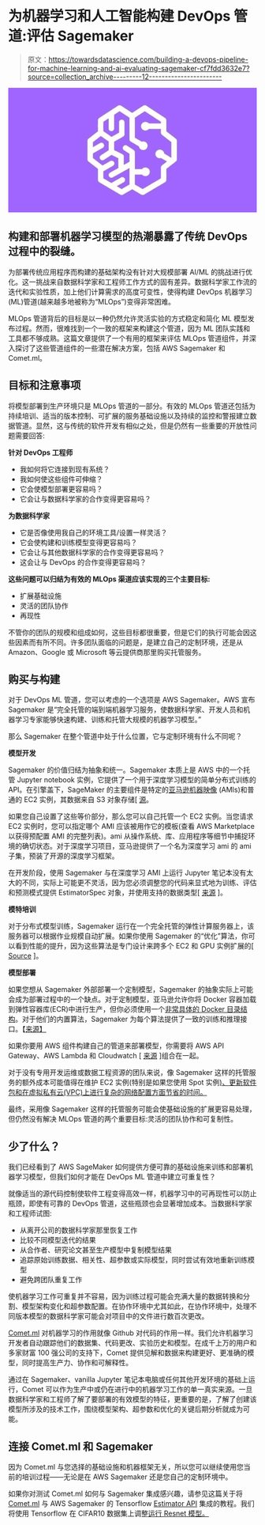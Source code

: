 # 为机器学习和人工智能构建 DevOps 管道:评估 Sagemaker

> 原文：<https://towardsdatascience.com/building-a-devops-pipeline-for-machine-learning-and-ai-evaluating-sagemaker-cf7fdd3632e7?source=collection_archive---------12----------------------->

![](img/67776fcf01d84df139d44871c9713149.png)

## 构建和部署机器学习模型的热潮暴露了传统 DevOps 过程中的裂缝。

为部署传统应用程序而构建的基础架构没有针对大规模部署 AI/ML 的挑战进行优化。这一挑战来自数据科学家和工程师工作方式的固有差异。数据科学家工作流的迭代和实验性质，加上他们计算需求的高度可变性，使得构建 DevOps 机器学习(ML)管道(越来越多地被称为“MLOps”)变得非常困难。

MLOps 管道背后的目标是以一种仍然允许灵活实验的方式稳定和简化 ML 模型发布过程。然而，很难找到一个一致的框架来构建这个管道，因为 ML 团队实践和工具都不够成熟。这篇文章提供了一个有用的框架来评估 MLOps 管道组件，并深入探讨了这些管道组件的一些潜在解决方案，包括 AWS Sagemaker 和 Comet.ml。

## 目标和注意事项

将模型部署到生产环境只是 MLOps 管道的一部分。有效的 MLOps 管道还包括为持续培训、适当的版本控制、可扩展的服务基础设施以及持续的监控和警报建立数据管道。显然，这与传统的软件开发有相似之处，但是仍然有一些重要的开放性问题需要回答:

**针对 DevOps 工程师**

*   我如何将它连接到现有系统？
*   我如何使这些组件可伸缩？
*   它会使模型部署更容易吗？
*   它会让与数据科学家的合作变得更容易吗？

**为数据科学家**

*   它是否像使用我自己的环境工具/设置一样灵活？
*   它会使构建和训练模型变得更容易吗？
*   它会让与其他数据科学家的合作变得更容易吗？
*   这会让与 DevOps 的合作变得更容易吗？

**这些问题可以归结为有效的 MLOps 渠道应该实现的三个主要目标:**

*   扩展基础设施
*   灵活的团队协作
*   再现性

不管你的团队的规模和组成如何，这些目标都很重要，但是它们的执行可能会因这些因素而有所不同。许多团队面临的问题是，是建立自己的定制环境，还是从 Amazon、Google 或 Microsoft 等云提供商那里购买托管服务。

## 购买与构建

对于 DevOps ML 管道，您可以考虑的一个选项是 AWS Sagemaker。AWS 宣布 Sagemaker 是“完全托管的端到端机器学习服务，使数据科学家、开发人员和机器学习专家能够快速构建、训练和托管大规模的机器学习模型。”

那么 Sagemaker 在整个管道中处于什么位置，它与定制环境有什么不同呢？

**模型开发**

Sagemaker 的价值归结为抽象和统一。Sagemaker 本质上是 AWS 中的一个托管 Jupyter notebook 实例，它提供了一个用于深度学习模型的简单分布式训练的 API。在引擎盖下，SageMaker 的主要组件是特定的[亚马逊机器映像](https://docs.aws.amazon.com/AWSEC2/latest/UserGuide/AMIs.html) (AMIs)和普通的 EC2 实例，其数据来自 S3 对象存储[ [源](https://hackernoon.com/should-i-use-amazon-sagemaker-for-deep-learning-dc4ae6b98fab)。

如果您自己设置了这些等价部分，那么您可以自己托管一个 EC2 实例。当您请求 EC2 实例时，您可以指定哪个 AMI 应该被用作它的模板(查看 AWS Marketplace 以获得预配置 AMI 的完整列表)。ami 从操作系统、库、应用程序等细节中捕捉环境的确切状态。对于深度学习项目，亚马逊提供了一个名为深度学习 ami 的 ami 子集，预装了开源的深度学习框架。

在开发阶段，使用 Sagemaker 与在深度学习 AMI 上运行 Jupyter 笔记本没有太大的不同，实际上可能更不灵活，因为您必须调整您的代码来显式地为训练、评估和预测模式提供 EstimatorSpec 对象，并使用支持的数据类型[ [来源](http://sujitpal.blogspot.com/2018/04/aws-ml-week-and-adventures-with.html) ]。

**模特培训**

对于分布式模型训练，Sagemaker 运行在一个完全托管的弹性计算服务器上，该服务器可以根据作业规模自动扩展。如果你使用 Sagemaker 的“优化”算法，你可以看到性能的提升，因为这些算法是专门设计来跨多个 EC2 和 GPU 实例扩展的[ [Source](https://aws.amazon.com/sagemaker/) ]。

**模型部署**

如果您想从 Sagemaker 外部部署一个定制模型，Sagemaker 的抽象实际上可能会成为部署过程中的一个缺点。对于定制模型，亚马逊允许你将 Docker 容器加载到弹性容器库(ECR)中进行生产，但你必须使用一个[非常具体的 Docker 目录结构](http://docs.aws.amazon.com/sagemaker/latest/dg/sagemaker-algo-docker-registry-paths.html)。对于他们的内置算法，Sagemaker 为每个算法提供了一致的训练和推理接口。【[来源】](https://medium.freecodecamp.org/what-we-learned-by-serving-machine-learning-models-at-scale-using-amazon-sagemaker-ad1d974d8dca)

如果你要用 AWS 组件构建自己的管道来部署模型，你需要将 AWS API Gateway、AWS Lambda 和 Cloudwatch [ [来源](https://medium.freecodecamp.org/what-we-learned-by-serving-machine-learning-models-using-aws-lambda-c70b303404a1) ]组合在一起。

对于没有专用开发运维或数据工程资源的团队来说，像 Sagemaker 这样的托管服务的额外成本可能值得在维护 EC2 实例(特别是如果您使用 Spot 实例[)、更新软件包和在虚拟私有云(VPC)上进行复杂的网络配置方面节省的时间。](https://blog.slavv.com/learning-machine-learning-on-the-cheap-persistent-aws-spot-instances-668e7294b6d8?gi=6b6a8c70026)

最终，采用像 Sagemaker 这样的托管服务可能会使基础设施的扩展更容易处理，但仍然没有解决 MLOps 管道的两个重要目标:灵活的团队协作和可复制性。

## 少了什么？

我们已经看到了 AWS SageMaker 如何提供方便可靠的基础设施来训练和部署机器学习模型，但我们如何才能在 DevOps ML 管道中建立可重复性？

就像适当的源代码控制使软件工程变得高效一样，机器学习中的可再现性可以防止瓶颈，即使有可靠的 DevOps 管道，这些瓶颈也会显著增加成本。当数据科学家和工程师试图:

*   从离开公司的数据科学家那里恢复工作
*   比较不同模型迭代的结果
*   从合作者、研究论文甚至生产模型中复制模型结果
*   追踪原始训练数据、相关性、超参数或实际模型，同时尝试有效地重新训练模型
*   避免跨团队重复工作

使机器学习工作可重复并不容易，因为训练过程可能会充满大量的数据转换和分割、模型架构变化和超参数配置。在协作环境中尤其如此，在协作环境中，处理不同版本模型的数据科学家可能会对项目中的文件进行数百次更改。

[Comet.ml](http://bit.ly/2PpiSaY) 对机器学习的作用就像 Github 对代码的作用一样。我们允许机器学习开发者自动跟踪他们的数据集、代码更改、实验历史和模型。在成千上万的用户和多家财富 100 强公司的支持下，Comet 提供见解和数据来构建更好、更准确的模型，同时提高生产力、协作和可解释性。

通过在 Sagemaker、vanilla Jupyter 笔记本电脑或任何其他开发环境的基础上运行，Comet 可以作为生产中或仍在进行中的机器学习工作的单一真实来源。一旦数据科学家和工程师了解了要部署的有效模型的特征，更重要的是，了解了创建该模型所涉及的技术工作，围绕模型架构、超参数和优化的关键后期分析就成为可能。

## 连接 Comet.ml 和 Sagemaker

因为 Comet.ml 与您选择的基础设施和机器框架无关，所以您可以继续使用您当前的培训过程——无论是在 AWS Sagemaker 还是您自己的定制环境中。

如果你对测试 Comet.ml 如何与 Sagemaker 集成感兴趣，请参见这篇关于将 [Comet.ml](http://www.comet.ml) 与 AWS Sagemaker 的 Tensorflow [Estimator API](https://sagemaker.readthedocs.io/en/latest/estimators.html) 集成的教程。我们将使用 Tensorflow 在 CIFAR10 数据集上调整[运行 Resnet 模型。](https://github.com/awslabs/amazon-sagemaker-examples/tree/master/sagemaker-python-sdk/tensorflow_resnet_cifar10_with_tensorboard)